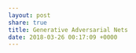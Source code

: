 ```yaml
---
layout: post
share: true
title: Generative Adversarial Nets
date: 2018-03-26 00:17:09 +0000
---
```


